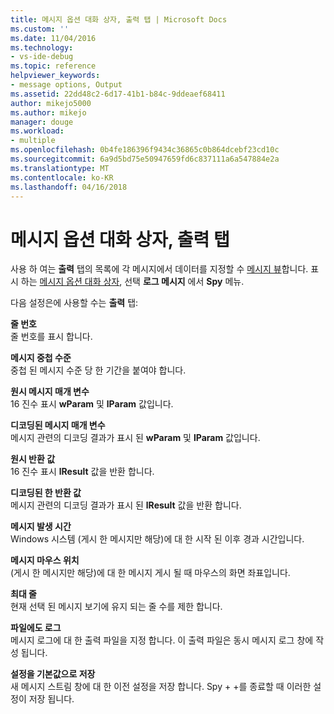 ```yaml
---
title: 메시지 옵션 대화 상자, 출력 탭 | Microsoft Docs
ms.custom: ''
ms.date: 11/04/2016
ms.technology:
- vs-ide-debug
ms.topic: reference
helpviewer_keywords:
- message options, Output
ms.assetid: 22dd48c2-6d17-41b1-b84c-9ddeaef68411
author: mikejo5000
ms.author: mikejo
manager: douge
ms.workload:
- multiple
ms.openlocfilehash: 0b4fe186396f9434c36865c0b864dcebf23cd10c
ms.sourcegitcommit: 6a9d5bd75e50947659fd6c837111a6a547884e2a
ms.translationtype: MT
ms.contentlocale: ko-KR
ms.lasthandoff: 04/16/2018
---
```

# <a name="output-tab-message-options-dialog-box"></a>메시지 옵션 대화 상자, 출력 탭
사용 하 여는 **출력** 탭의 목록에 각 메시지에서 데이터를 지정할 수 [메시지 뷰](../debugger/messages-view.md)합니다. 표시 하는 [메시지 옵션 대화 상자](../debugger/message-options-dialog-box.md), 선택 **로그 메시지** 에서 **Spy** 메뉴.  
  
 다음 설정은에 사용할 수는 **출력** 탭:  
  
 **줄 번호**  
 줄 번호를 표시 합니다.  
  
 **메시지 중첩 수준**  
 중첩 된 메시지 수준 당 한 기간을 붙여야 합니다.  
  
 **원시 메시지 매개 변수**  
 16 진수 표시 **wParam** 및 **lParam** 값입니다.  
  
 **디코딩된 메시지 매개 변수**  
 메시지 관련의 디코딩 결과가 표시 된 **wParam** 및 **lParam** 값입니다.  
  
 **원시 반환 값**  
 16 진수 표시 **lResult** 값을 반환 합니다.  
  
 **디코딩된 한 반환 값**  
 메시지 관련의 디코딩 결과가 표시 된 **lResult** 값을 반환 합니다.  
  
 **메시지 발생 시간**  
 Windows 시스템 (게시 한 메시지만 해당)에 대 한 시작 된 이후 경과 시간입니다.  
  
 **메시지 마우스 위치**  
 (게시 한 메시지만 해당)에 대 한 메시지 게시 될 때 마우스의 화면 좌표입니다.  
  
 **최대 줄**  
 현재 선택 된 메시지 보기에 유지 되는 줄 수를 제한 합니다.  
  
 **파일에도 로그**  
 메시지 로그에 대 한 출력 파일을 지정 합니다. 이 출력 파일은 동시 메시지 로그 창에 작성 됩니다.  
  
 **설정을 기본값으로 저장**  
 새 메시지 스트림 창에 대 한 이전 설정을 저장 합니다. Spy + +를 종료할 때 이러한 설정이 저장 됩니다.